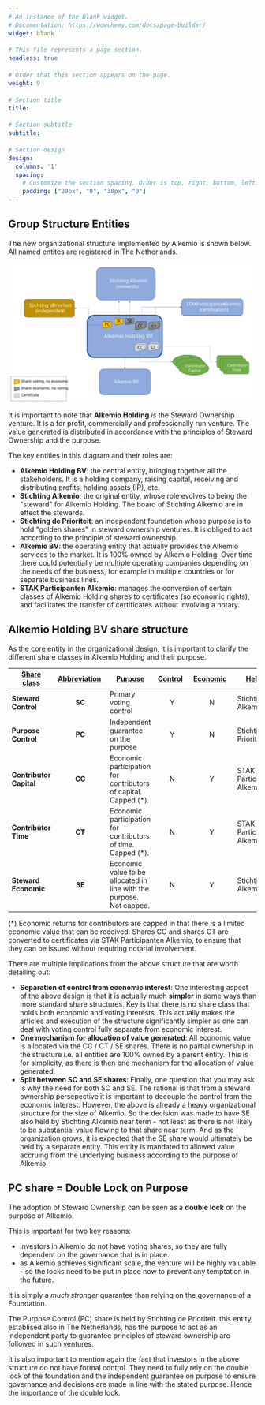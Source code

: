 ```yaml
---
# An instance of the Blank widget.
# Documentation: https://wowchemy.com/docs/page-builder/
widget: blank

# This file represents a page section.
headless: true

# Order that this section appears on the page.
weight: 9

# Section title
title: 

# Section subtitle
subtitle: 

# Section design
design:
  columns: '1'
  spacing:
    # Customize the section spacing. Order is top, right, bottom, left.
    padding: ["20px", "0", "30px", "0"]
---
```



## Group Structure Entities
The new organizational structure implemented by Alkemio is shown below. All named entites are registered in The Netherlands. 

<p align="center">
  <img src="./images/alkemio-group-structure.svg" alt="Alkemio Group Structure" /></a>
</p>

It is important to note that **Alkemio Holding** _is_ the Steward Ownership venture. It is a for profit, commercially and professionally run venture. The value generated is distributed in accordance with the principles of Steward Ownership and the purpose. 

The key entities in this diagram and their roles are: 
* **Alkemio Holding BV**: the central entity, bringing together all the stakeholders. It is a holding company, raising capital, receiving and distributing profits, holding assets (IP), etc. 
* **Stichting Alkemio**: the original entity, whose role evolves to being the "steward" for Alkemio Holding. The board of Stichting Alkemio are in effect the stewards. 
* **Stichting de Prioriteit**: an independent foundation whose purpose is to hold "golden shares" in steward ownership ventures. It is obliged to act according to the principle of steward ownership. 
* **Alkemio BV**: the operating entity that actually provides the Alkemio services to the market. It is 100% owned by Alkemio Holding. Over time there could potentially be multiple operating companies depending on the needs of the business, for example in multiple countries or for separate business lines. 
* **STAK Participanten Alkemio**: manages the conversion of certain classes of Alkemio Holding shares to certificates (so economic rights), and facilitates the transfer of certificates without involving a notary. 

## Alkemio Holding BV share structure
As the core entity in the organizational design, it is important to clarify the different share classes in Alkemio Holding and their purpose. 

| <u>Share class </u>     | <u>Abbreviation</u>&nbsp; | <u>Purpose</u>  | <u>Control</u>&nbsp;&nbsp;  | <u>Economic</u>&nbsp;&nbsp; | <u>Held by</u>  |
| ----------- | :-----------: | ----------- | :----------------: | :-----------: | ----------------------- |  
| **Steward Control**   | **SC** | Primary voting control  | Y | N | Stichting Alkemio |
| **Purpose Control**   | **PC**   | Independent guarantee on the purpose   | Y | N | Stichting de Prioriteit | 
| **Contributor Capital** &nbsp;&nbsp;  | **CC**   | Economic participation for contributors of capital. Capped (*). | N | Y | STAK Participanten Alkemio | 
| **Contributor Time**   | **CT**   | Economic participation for contributors of time. Capped (*).    | N | Y | STAK Participanten Alkemio | 
| **Steward Economic**   | **SE**   | Economic value to be allocated in line with the purpose. Not capped.   | N | Y | Stichting Alkemio | 

(*) Economic returns for contributors are capped in that there is a limited economic value that can be received. Shares CC and shares CT are converted to certificates via STAK Participanten Alkemio, to ensure that they can be issued without requiring notarial involvement.  

There are multiple implications from the above structure that are worth detailing out:
* **Separation of control from economic interest**: One interesting aspect of the above design is that it is actually much **simpler** in some ways than more standard share structures. Key is that there is no share class that holds both economic and voting interests. This actually makes the articles and execution of the structure significantly simpler as one can deal with voting control fully separate from economic interest. 
* **One mechanism for allocation of value generated**: All economic value is allocated via the CC / CT / SE shares. There is no partial ownership in the structure i.e. all entities are 100% owned by a parent entity. This is for simplicity, as there is then one mechanism for the allocation of value generated. 
* **Split between SC and SE shares**: Finally, one question that you may ask is why the need for both SC and SE. The rational is that from a steward ownership persepective it is important to decouple the control from the economic interest. However, the above is already a heavy organizational structure for the size of Alkemio. So the decision was made to have SE also held by Stichting Alkemio near term - not least as there is not likely to be substantial value flowing to that share near term. And as the organization grows, it is expected that the SE share would ultimately be held by a separate entity. This entity is mandated to allowed value accruing from the underlying business according to the purpose of Alkemio. 

## PC share = Double Lock on Purpose
The adoption of Steward Ownership can be seen as a **double lock** on the purpose of Alkemio. 

This is important for two key reasons:
* investors in Alkemio do not have voting shares, so they are fully dependent on the governance that is in place. 
* as Alkemio achieves significant scale, the venture will be highly valuable - so the locks need to be put in place now to prevent any temptation in the future.

It is simply a _much stronger_ guarantee than relying on the governance of a Foundation. 

The Purpose Control (PC) share is held by Stichting de Prioriteit. this entity, establised also in The Netherlands, has the purpose to act as an independent party to guarantee principles of steward ownership are followed in such ventures.

It is also important to mention again the fact that investors in the above structure do not have formal control. They need to fully rely on the double lock of the foundation and the independent guarantee on purpose to ensure governance and decisions are made in line with the stated purpose. Hence the importance of the double lock. 

